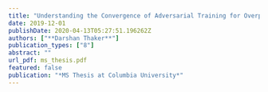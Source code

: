 ```yaml
---
title: "Understanding the Convergence of Adversarial Training for Overparameterized Linear Neural Networks"
date: 2019-12-01
publishDate: 2020-04-13T05:27:51.196262Z
authors: ["**Darshan Thaker**"]
publication_types: ["8"]
abstract: ""
url_pdf: ms_thesis.pdf
featured: false
publication: "*MS Thesis at Columbia University*"
---
```


